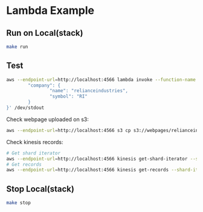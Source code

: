 # Lambda Example

## Run on Local(stack)

```bash
make run
```

## Test

```bash
aws --endpoint-url=http://localhost:4566 lambda invoke --function-name lambda-example --payload '{
        "company": {
                "name": "relianceindustries",
                "symbol": "RI"
        }
}' /dev/stdout
```

Check webpage uploaded on s3:

```bash
aws --endpoint-url=http://localhost:4566 s3 cp s3://webpages/relianceindustries/RI/1 /dev/stdout
```

Check kinesis records:

```bash
# Get shard iterator
aws --endpoint-url=http://localhost:4566 kinesis get-shard-iterator --shard-id shardId-000000000000 --shard-iterator-type TRIM_HORIZON --stream-name webpages-upload-stream
# Get records
aws --endpoint-url=http://localhost:4566 kinesis get-records --shard-iterator "<shard-iterator-from-above-command-output>"
```


## Stop Local(stack)

```bash
make stop
```
